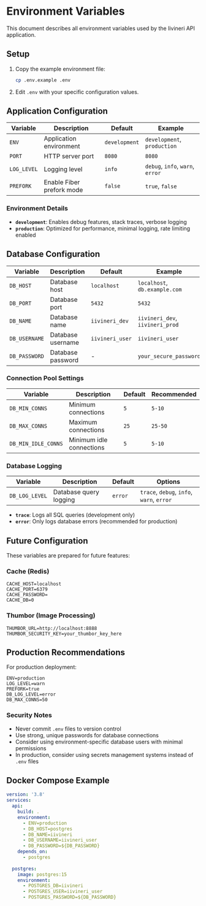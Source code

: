 # Environment Variables

This document describes all environment variables used by the Iivineri API application.

## Setup

1. Copy the example environment file:
   ```bash
   cp .env.example .env
   ```

2. Edit `.env` with your specific configuration values.

## Application Configuration

| Variable | Description | Default | Example |
|----------|-------------|---------|---------|
| `ENV` | Application environment | `development` | `development`, `production` |
| `PORT` | HTTP server port | `8080` | `8080` |
| `LOG_LEVEL` | Logging level | `info` | `debug`, `info`, `warn`, `error` |
| `PREFORK` | Enable Fiber prefork mode | `false` | `true`, `false` |

### Environment Details

- **`development`**: Enables debug features, stack traces, verbose logging
- **`production`**: Optimized for performance, minimal logging, rate limiting enabled

## Database Configuration

| Variable | Description | Default | Example |
|----------|-------------|---------|---------|
| `DB_HOST` | Database host | `localhost` | `localhost`, `db.example.com` |
| `DB_PORT` | Database port | `5432` | `5432` |
| `DB_NAME` | Database name | `iivineri_dev` | `iivineri_dev`, `iivineri_prod` |
| `DB_USERNAME` | Database username | `iivineri_user` | `iivineri_user` |
| `DB_PASSWORD` | Database password | - | `your_secure_password` |

### Connection Pool Settings

| Variable | Description | Default | Recommended |
|----------|-------------|---------|-------------|
| `DB_MIN_CONNS` | Minimum connections | `5` | `5-10` |
| `DB_MAX_CONNS` | Maximum connections | `25` | `25-50` |
| `DB_MIN_IDLE_CONNS` | Minimum idle connections | `5` | `5-10` |

### Database Logging

| Variable | Description | Default | Options |
|----------|-------------|---------|---------|
| `DB_LOG_LEVEL` | Database query logging | `error` | `trace`, `debug`, `info`, `warn`, `error` |

- **`trace`**: Logs all SQL queries (development only)
- **`error`**: Only logs database errors (recommended for production)

## Future Configuration

These variables are prepared for future features:

### Cache (Redis)
```env
CACHE_HOST=localhost
CACHE_PORT=6379
CACHE_PASSWORD=
CACHE_DB=0
```

### Thumbor (Image Processing)
```env
THUMBOR_URL=http://localhost:8888
THUMBOR_SECURITY_KEY=your_thumbor_key_here
```

## Production Recommendations

For production deployment:

```env
ENV=production
LOG_LEVEL=warn
PREFORK=true
DB_LOG_LEVEL=error
DB_MAX_CONNS=50
```

### Security Notes

- Never commit `.env` files to version control
- Use strong, unique passwords for database connections
- Consider using environment-specific database users with minimal permissions
- In production, consider using secrets management systems instead of `.env` files

## Docker Compose Example

```yaml
version: '3.8'
services:
  api:
    build: .
    environment:
      - ENV=production
      - DB_HOST=postgres
      - DB_NAME=iivineri
      - DB_USERNAME=iivineri_user
      - DB_PASSWORD=${DB_PASSWORD}
    depends_on:
      - postgres
  
  postgres:
    image: postgres:15
    environment:
      - POSTGRES_DB=iivineri
      - POSTGRES_USER=iivineri_user
      - POSTGRES_PASSWORD=${DB_PASSWORD}
```